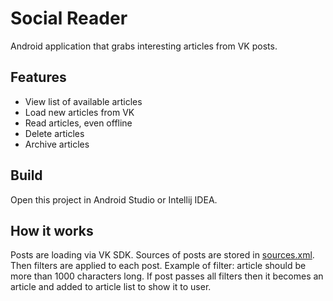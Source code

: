 # Social Reader
Android application that grabs interesting articles from VK posts.

## Features
* View list of available articles
* Load new articles from VK
* Read articles, even offline
* Delete articles
* Archive articles

## Build
Open this project in Android Studio or Intellij IDEA.

## How it works
Posts are loading via VK SDK. Sources of posts are stored in [sources.xml](../master/app/src/main/res/values/sources.xml). Then filters are applied to each post. Example of filter: article should be more than 1000 characters long. If post passes all filters then it becomes an article and added to article list to show it to user.
